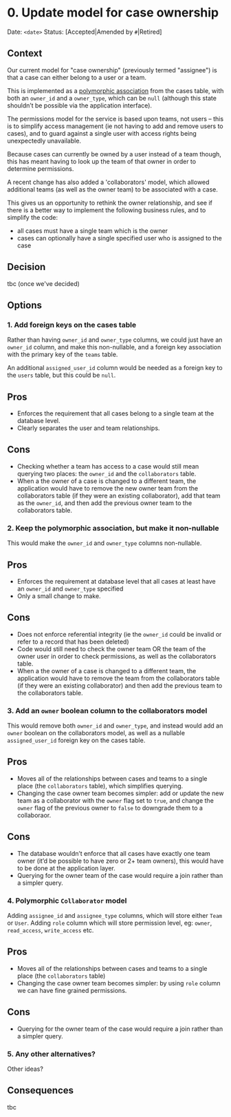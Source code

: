 # 0. Update model for case ownership

Date: `<date>`
Status: [Accepted|Amended by `#`|Retired]

## Context

Our current model for "case ownership" (previously termed "assignee") is that a case can either belong to a user or a team.

This is implemented as a [polymorphic association](https://guides.rubyonrails.org/association_basics.html#polymorphic-associations) from the cases table, with both an `owner_id` and a `owner_type`, which can be `null` (although this state shouldn’t be possible via the application interface).

The permissions model for the service is based upon teams, not users – this is to simplify access management (ie not having to add and remove users to cases), and to guard against a single user with access rights being unexpectedly unavailable.

Because cases can currently be owned by a user instead of a team though, this has meant having to look up the team of that owner in order to determine permissions.

A recent change has also added a 'collaborators' model, which allowed additional teams (as well as the owner team) to be associated with a case.

This gives us an opportunity to rethink the owner relationship, and see if there is a better way to implement the following business rules, and to simplify the code:

* all cases must have a single team which is the owner
* cases can optionally have a single specified user who is assigned to the case

## Decision

tbc (once we've decided)


## Options

### 1. Add foreign keys on the cases table

Rather than having `owner_id` and `owner_type` columns, we could just have an `owner_id` column, and make this non-nullable, and a foreign key association with the primary key of the `teams` table.

An additional `assigned_user_id` column would be needed as a foreign key to the `users` table, but this could be `null`.

Pros
----
* Enforces the requirement that all cases belong to a single team at the database level.
* Clearly separates the user and team relationships.

Cons
----
* Checking whether a team has access to a case would still mean querying two places: the `owner_id` and the `collaborators` table.
* When a the owner of a case is changed to a different team, the application would have to remove the new owner team from the collaborators table (if they were an existing collaborator), add that team as the `owner_id`, and then add the previous owner team to the collaborators table.

### 2. Keep the polymorphic association, but make it non-nullable

This would make the `owner_id` and `owner_type` columns non-nullable.

Pros
----
* Enforces the requirement at database level that all cases at least have an `owner_id` and `owner_type` specified
* Only a small change to make.

Cons
----
* Does not enforce referential integrity (ie the `owner_id` could be invalid or refer to a record that has been deleted)
* Code would still need to check the owner team OR the team of the owner user in order to check permissions, as well as the collaborators table.
* When a the owner of a case is changed to a different team, the application would have to remove the team from the collaborators table (if they were an existing collaborator) and then add the previous team to the collaborators table.

### 3. Add an `owner` boolean column to the collaborators model

This would remove both `owner_id` and `owner_type`, and instead would add an `owner` boolean on the collaborators model, as well as a nullable `assigned_user_id` foreign key on the cases table.

Pros
----
* Moves all of the relationships between cases and teams to a single place (the `collaborators` table), which simplifies querying.
* Changing the case owner team becomes simpler: add or update the new team as a collaborator with the `owner` flag set to `true`, and change the `owner` flag of the previous owner to `false` to downgrade them to a collaboraor.

Cons
----
* The database wouldn’t enforce that all cases have exactly one team owner (it’d be possible to have zero or 2+ team owners), this would have to be done at the application layer.
* Querying for the owner team of the case would require a join rather than a simpler query.

### 4. Polymorphic `Collaborator` model

Adding `assignee_id` and `assignee_type` columns, which will store either `Team` or `User`. Adding `role` column which will store permission level, eg: `owner`, `read_access`, `write_access` etc.

Pros
----
* Moves all of the relationships between cases and teams to a single place (the `collaborators` table)
* Changing the case owner team becomes simpler: by using `role` column we can have fine grained permissions.

Cons
----
* Querying for the owner team of the case would require a join rather than a simpler query.

### 5. Any other alternatives?

Other ideas?

## Consequences

tbc
